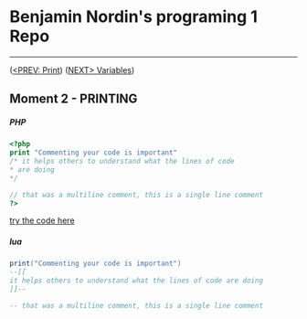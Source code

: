 #  Benjamin Nordin's programing 1 Repo #

***
([<PREV: Print](../print/code.md)) ([NEXT\> Variables](../variables/code.md))

##  Moment 2 - PRINTING ##

##### PHP #####

``` php
<?php
print "Commenting your code is important"
/* it helps others to understand what the lines of code
* are doing
*/

// that was a multiline comment, this is a single line comment
?>
```
[try the code here]()

##### lua #####
``` lua
print("Commenting your code is important")
--[[
it helps others to understand what the lines of code are doing
]]--

-- that was a multiline comment, this is a single line comment
```
